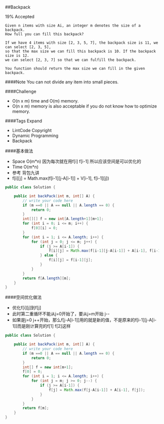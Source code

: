 ##Backpack

19% Accepted

	Given n items with size Ai, an integer m denotes the size of a backpack.
	How full you can fill this backpack?

	If we have 4 items with size [2, 3, 5, 7], the backpack size is 11, we can select [2, 3, 5],
	so that the max size we can fill this backpack is 10. If the backpack size is 12.
	we can select [2, 3, 7] so that we can fulfill the backpack.

	You function should return the max size we can fill in the given backpack.

####Note
You can not divide any item into small pieces.

####Challenge
- O(n x m) time and O(m) memory.
- O(n x m) memory is also acceptable if you do not know how to optimize memory.

####Tags Expand
- LintCode Copyright
- Dynamic Programming
- Backpack

####基本做法
- Space O(m*n) 因为每次就在用f[i] f[i-1] 所以应该空间是可以优化的
- Time O(m*n)
- 参考 背包九讲
- f[i][j] = Math.max(f[i-1][j-A[i-1]] + V[i-1], f[i-1][j])

```java
public class Solution {

    public int backPack(int m, int[] A) {
        // write your code here
        if (m ==0 || A == null || A.length == 0) {
            return 0;
        }
        int[][] f = new int[A.length+1][m+1];
        for (int i = 0; i <= m; i++) {
            f[0][i] = 0;
        }
        for (int i = 1; i <= A.length; i++) {
            for (int j = 0; j <= m; j++) {
                if (j >= A[i-1]) {
                    f[i][j] = Math.max(f[i-1][j-A[i-1]] + A[i-1], f[i-1][j]);
                } else {
                    f[i][j] = f[i-1][j];
                }
            }
        }
        return f[A.length][m];
    }
}

```
####空间优化做法
- 优化f[i][j]到f[j]
- 此时第二重循环不能从j=0开始了，要从j=m开始 j--
- 如果是j=0 j++开始，那么f[j-A[i-1]]用的就是新的值，不是原来的f[i-1][j-A[i-1]]而是刚计算完的f[1] f[2]这样


```java
public class Solution {

    public int backPack(int m, int[] A) {
        // write your code here
        if (m ==0 || A == null || A.length == 0) {
            return 0;
        }
        int[] f = new int[m+1];
        f[0] = 0;
        for (int i = 1; i <= A.length; i++) {
            for (int j = m; j >= 0; j--) {
                if (j >= A[i-1]) {
                    f[j] = Math.max(f[j-A[i-1]] + A[i-1], f[j]);
                }
            }
        }
        return f[m];
    }
}

```
